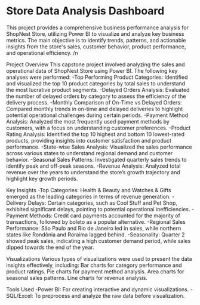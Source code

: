 # Store Data Analysis Dashboard

This project provides a comprehensive business performance analysis for ShopNest Store, utilizing Power BI to visualize and analyze key business metrics. The main objective is to identify trends, patterns, and actionable insights from the store's sales, customer behavior, product performance, and operational efficiency. /n

Project Overview This capstone project involved analyzing the sales and operational data of ShopNest Store using Power BI. The following key analyses were performed: -Top Performing Product Categories: Identified and visualized the top 10 product categories by total sales to understand the most lucrative product segments. -Delayed Orders Analysis: Evaluated the number of delayed orders by category to assess the efficiency of the delivery process. -Monthly Comparison of On-Time vs Delayed Orders: Compared monthly trends in on-time and delayed deliveries to highlight potential operational challenges during certain periods. -Payment Method Analysis: Analyzed the most frequently used payment methods by customers, with a focus on understanding customer preferences. -Product Rating Analysis: Identified the top 10 highest and bottom 10 lowest-rated products, providing insights into customer satisfaction and product performance. -State-wise Sales Analysis: Visualized the sales performance across various states to understand regional demand and customer behavior. -Seasonal Sales Patterns: Investigated quarterly sales trends to identify peak and off-peak seasons. -Revenue Analysis: Analyzed total revenue over the years to understand the store’s growth trajectory and highlight key growth periods.

Key Insights -Top Categories: Health & Beauty and Watches & Gifts emerged as the leading categories in terms of revenue generation. -Delivery Delays: Certain categories, such as Cool Stuff and Pet Shop, exhibited significant delays, pointing to potential operational inefficiencies. -Payment Methods: Credit card payments accounted for the majority of transactions, followed by boleto as a popular alternative. -Regional Sales Performance: São Paulo and Rio de Janeiro led in sales, while northern states like Rondônia and Roraima lagged behind. -Seasonality: Quarter 2 showed peak sales, indicating a high customer demand period, while sales dipped towards the end of the year.

Visualizations Various types of visualizations were used to present the data insights effectively, including: Bar charts for category performance and product ratings. Pie charts for payment method analysis. Area charts for seasonal sales patterns. Line charts for revenue analysis.

Tools Used -Power BI: For creating interactive and dynamic visualizations. -SQL/Excel: To preprocess and analyze the raw data before visualization.
